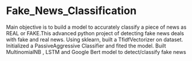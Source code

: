 # Fake_News_Classification
 Main objective is to  build a model to accurately classify a piece of news as REAL or FAKE.This advanced python project of detecting fake news deals with fake and real news.  Using sklearn, built a TfidfVectorizer on dataset. Initialized a PassiveAggressive Classifier and fited the model. Built MultinomialNB , LSTM and Google Bert model to detect/classify fake news
